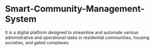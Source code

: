 # Smart-Community-Management-System
It is a digital platform designed to streamline and automate various administrative and operational tasks in residential communities, housing societies, and gated complexes.
